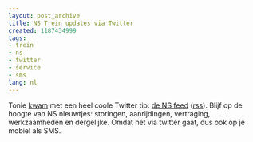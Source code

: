 ```yaml
---
layout: post_archive
title: NS Trein updates via Twitter
created: 1187434999
tags:
- trein
- ns
- twitter
- service
- sms
lang: nl
---
```

Tonie [kwam](http://twitter.com/tonie/statuses/212557772) met een heel coole Twitter tip: [de NS feed](http://twitter.com/trein) ([rss](http://twitter.com/statuses/user_timeline/8056122.rss)). Blijf op de hoogte van NS nieuwtjes: storingen, aanrijdingen, vertraging, werkzaamheden en dergelijke. Omdat het via twitter gaat, dus ook op je mobiel als SMS. 
